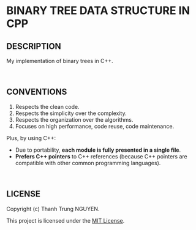 # BINARY TREE DATA STRUCTURE IN CPP

## DESCRIPTION

My implementation of binary trees in C++.

&nbsp;

## CONVENTIONS

1. Respects the clean code.
2. Respects the simplicity over the complexity.
3. Respects the organization over the algorithms.
4. Focuses on high performance, code reuse, code maintenance.

Plus, by using C++:

- Due to portability, **each module is fully presented in a single file**.
- **Prefers C++ pointers** to C++ references (because C++ pointers are compatible with other common programming languages).

&nbsp;

## LICENSE

Copyright (c) Thanh Trung NGUYEN.

This project is licensed under the [MIT License](LICENSE.txt).
